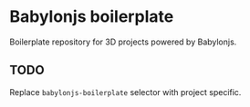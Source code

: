 # Babylonjs boilerplate

Boilerplate repository for 3D projects powered by Babylonjs.

## TODO

Replace `babylonjs-boilerplate` selector with project specific.
